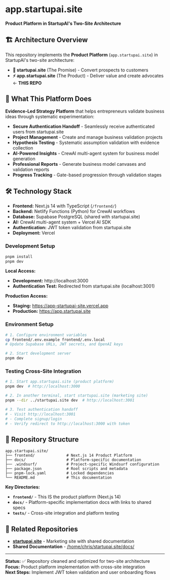 # app.startupai.site

**Product Platform in StartupAI's Two-Site Architecture**

## 🏗️ Architecture Overview

This repository implements the **Product Platform** (`app.startupai.site`) in StartupAI's two-site architecture:

- **🎯 startupai.site** (The Promise) - Convert prospects to customers
- **⚡ app.startupai.site** (The Product) - Deliver value and create advocates ← **THIS REPO**

## 🚀 What This Platform Does

**Evidence-Led Strategy Platform** that helps entrepreneurs validate business ideas through systematic experimentation:

- **Secure Authentication Handoff** - Seamlessly receive authenticated users from startupai.site
- **Project Management** - Create and manage business validation projects
- **Hypothesis Testing** - Systematic assumption validation with evidence collection
- **AI-Powered Insights** - CrewAI multi-agent system for business model generation
- **Professional Reports** - Generate business model canvases and validation reports
- **Progress Tracking** - Gate-based progression through validation stages

## 🛠️ Technology Stack

- **Frontend:** Next.js 14 with TypeScript (`/frontend/`)
- **Backend:** Netlify Functions (Python) for CrewAI workflows
- **Database:** Supabase PostgreSQL (shared with startupai.site)
- **AI:** CrewAI multi-agent system + Vercel AI SDK
- **Authentication:** JWT token validation from startupai.site
- **Deployment:** Vercel


### Development Setup
```bash
pnpm install
pnpm dev
```

**Local Access:**
- **Development:** http://localhost:3000
- **Authentication Test:** Redirected from startupai.site (localhost:3001)

**Production Access:**
- **Staging:** https://app-startupai-site.vercel.app
- **Production:** https://app.startupai.site
### Environment Setup
```bash
# 1. Configure environment variables
cp frontend/.env.example frontend/.env.local
# Update Supabase URLs, JWT secrets, and OpenAI keys

# 2. Start development server
pnpm dev
```

### Testing Cross-Site Integration
```bash
# 1. Start app.startupai.site (product platform)
pnpm dev  # http://localhost:3000

# 2. In another terminal, start startupai.site (marketing site)
pnpm --dir ../startupai.site dev  # http://localhost:3001

# 3. Test authentication handoff
# - Visit http://localhost:3001
# - Complete signup/login
# - Verify redirect to http://localhost:3000 with token
```

## 📁 Repository Structure

```
app.startupai.site/
├── frontend/              # Next.js 14 Product Platform
├── docs/                  # Platform-specific documentation
├── .windsurf/             # Project-specific Windsurf configuration
├── package.json           # Root scripts and metadata
├── pnpm-lock.yaml         # Locked dependencies
└── README.md              # This documentation
```

**Key Directories:**
- **`frontend/`** - This IS the product platform (Next.js 14)
- **`docs/`** - Platform-specific implementation docs with links to shared specs
- **`tests/`** - Cross-site integration and platform testing

## 🔗 Related Repositories

- **[startupai.site](../startupai.site/)** - Marketing site with shared documentation
- **Shared Documentation** - [/home/chris/startupai.site/docs/](/home/chris/startupai.site/docs/)

---

**Status:** ✅ Repository cleaned and optimized for two-site architecture  
**Focus:** Product platform implementation with cross-site integration  
**Next Steps:** Implement JWT token validation and user onboarding flows
